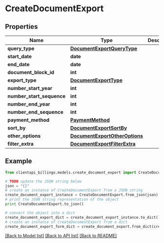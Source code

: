 # CreateDocumentExport


## Properties
Name | Type | Description | Notes
------------ | ------------- | ------------- | -------------
**query_type** | [**DocumentExportQueryType**](DocumentExportQueryType.md) |  | 
**start_date** | **date** |  | 
**end_date** | **date** |  | 
**document_block_id** | **int** |  | [optional] 
**export_type** | [**DocumentExportType**](DocumentExportType.md) |  | 
**number_start_year** | **int** |  | [optional] 
**number_start_sequence** | **int** |  | [optional] 
**number_end_year** | **int** |  | [optional] 
**number_end_sequence** | **int** |  | [optional] 
**payment_method** | [**PaymentMethod**](PaymentMethod.md) |  | [optional] 
**sort_by** | [**DocumentExportSortBy**](DocumentExportSortBy.md) |  | [optional] 
**other_options** | [**DocumentExportOtherOptions**](DocumentExportOtherOptions.md) |  | [optional] 
**filter_extra** | [**DocumentExportFilterExtra**](DocumentExportFilterExtra.md) |  | [optional] 

## Example

```python
from clientapi_billingo.models.create_document_export import CreateDocumentExport

# TODO update the JSON string below
json = "{}"
# create an instance of CreateDocumentExport from a JSON string
create_document_export_instance = CreateDocumentExport.from_json(json)
# print the JSON string representation of the object
print CreateDocumentExport.to_json()

# convert the object into a dict
create_document_export_dict = create_document_export_instance.to_dict()
# create an instance of CreateDocumentExport from a dict
create_document_export_form_dict = create_document_export.from_dict(create_document_export_dict)
```
[[Back to Model list]](../README.md#documentation-for-models) [[Back to API list]](../README.md#documentation-for-api-endpoints) [[Back to README]](../README.md)


